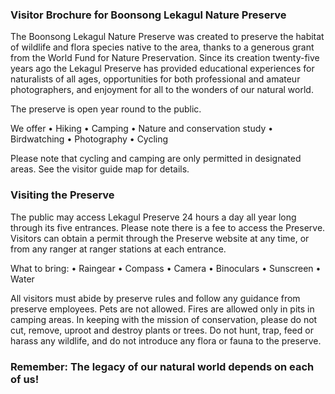 ### Visitor Brochure for Boonsong Lekagul Nature Preserve

The Boonsong Lekagul Nature Preserve was created to preserve the habitat of wildlife and flora species native to the area, thanks to a generous grant from the World Fund for Nature Preservation. Since its creation twenty-five years ago the Lekagul Preserve has provided educational experiences for naturalists of all ages, opportunities for both professional and amateur photographers, and enjoyment for all to the wonders of our natural world.

The preserve is open year round to the public.

We offer
•	Hiking
•	Camping 
•	Nature and conservation study
•	Birdwatching
•	Photography
•	Cycling

Please note that cycling and camping are only permitted in designated areas. See the visitor guide map for details. 

### Visiting the Preserve

The public may access Lekagul Preserve 24 hours a day all year long through its five entrances. Please note there is a fee to access the Preserve. Visitors can obtain a permit through the Preserve website at any time, or from any ranger at ranger stations at each entrance.

What to bring:
•	Raingear
•	Compass
•	Camera
•	Binoculars
•	Sunscreen
•	Water

All visitors must abide by preserve rules and follow any guidance from preserve employees. Pets are not allowed. Fires are allowed only in pits in camping areas. In keeping with the mission of conservation, please do not cut, remove, uproot and destroy plants or trees. Do not hunt, trap, feed or harass any wildlife, and do not introduce any flora or fauna to the preserve.

### Remember: The legacy of our natural world depends on each of us!
